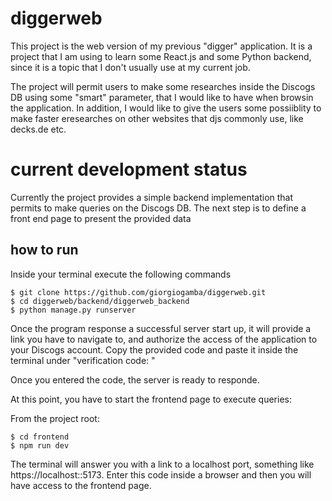 # diggerweb

This project is the web version of my previous "digger" application. It is a project that I am using to learn some React.js and some Python backend, since it is a topic that I don't usually use at my current job. 

The project will permit users to make some researches inside the Discogs DB using some "smart" parameter, that I would like to have when browsin the application. In addition, I would like to give the users some possiiblity to make faster eresearches on other websites that djs commonly use, like decks.de etc.

# current development status
Currently the project provides a simple backend implementation that permits to make queries on the Discogs DB. The next step is to define a front end page to present the provided data

## how to run

Inside your terminal execute the following commands

```
$ git clone https://github.com/giorgiogamba/diggerweb.git
$ cd diggerweb/backend/diggerweb_backend
$ python manage.py runserver
```
Once the program response a successful server start up, it will provide a link you have to navigate to, and authorize the access of the application to your Discogs account.
Copy the provided code and paste it inside the terminal under "verification code: "

Once you entered the code, the server is ready to responde. 

At this point, you have to start the frontend page to execute queries:

From the project root:
```
$ cd frontend
$ npm run dev
```

The terminal will answer you with a link to a localhost port, something like https://localhost::5173. Enter this code inside a browser and then you will have access to the frontend page.



